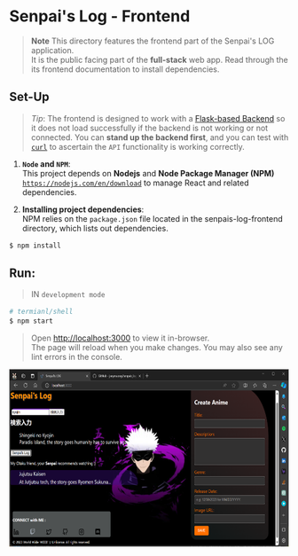 # Senpai's Log - Frontend
> **Note**
> This directory features the frontend part of the Senpai's LOG application.  
> It is the public facing part of the **full-stack** web app. Read through the its frontend documentation to install dependencies.  


## Set-Up
> _Tip_: The frontend is designed to work with a [Flask-based Backend](../backend/flaskr/__init__.py) so it does not load successfully if the backend is not working or not connected. You can **stand up the backend first**, and you can test with [```curl```](https://curl.se/) to ascertain the `API` functionality is  working correctly.

1. **`Node` and `NPM`**:  
This project depends on **Nodejs** and **Node Package Manager (NPM)** [`https://nodejs.com/en/download`](https://nodejs.org/en/download/) to manage React and related dependencies.

2. **Installing project dependencies**:  
NPM relies on the `package.json` file located in the senpais-log-frontend directory, which lists out dependencies.

```bash
$ npm install
```

## Run:
> IN `development mode`

```bash
# termianl/shell
$ npm start
```

> Open [http://localhost:3000](http://localhost:3000) to view it in-browser.  
> The page will reload when you make changes. You may also see any lint errors in the console.

<p align="center">
  <img align="center" src="./public/public-facing.png" title="Tiles" height="320" width="640" style="padding-right:100px;" />
</p>
